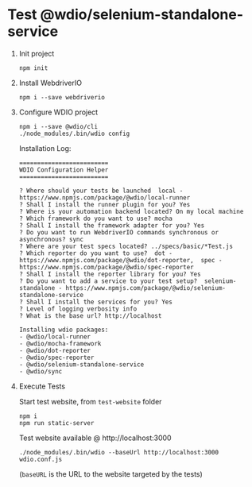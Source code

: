 Test @wdio/selenium-standalone-service
======================================

1. Init project
   ```
   npm init
   ```

2. Install WebdriverIO

   ```
   npm i --save webdriverio
   ```

3. Configure WDIO project

   ```
   npm i --save @wdio/cli
   ./node_modules/.bin/wdio config
   ```

  
   Installation Log:
   ```
   =========================
   WDIO Configuration Helper
   =========================
   
   ? Where should your tests be launched  local - https://www.npmjs.com/package/@wdio/local-runner
   ? Shall I install the runner plugin for you? Yes
   ? Where is your automation backend located? On my local machine
   ? Which framework do you want to use? mocha
   ? Shall I install the framework adapter for you? Yes
   ? Do you want to run WebdriverIO commands synchronous or asynchronous? sync
   ? Where are your test specs located? ../specs/basic/*Test.js
   ? Which reporter do you want to use?  dot - https://www.npmjs.com/package/@wdio/dot-reporter,  spec - https://www.npmjs.com/package/@wdio/spec-reporter
   ? Shall I install the reporter library for you? Yes
   ? Do you want to add a service to your test setup?  selenium-standalone - https://www.npmjs.com/package/@wdio/selenium-standalone-service
   ? Shall I install the services for you? Yes
   ? Level of logging verbosity info
   ? What is the base url? http://localhost
   
   Installing wdio packages:
   - @wdio/local-runner
   - @wdio/mocha-framework
   - @wdio/dot-reporter
   - @wdio/spec-reporter
   - @wdio/selenium-standalone-service
   - @wdio/sync
   ```

4. Execute Tests

   Start test website, from `test-website` folder

   ```
   npm i
   npm run static-server
   ```

   Test website available @ http://localhost:3000
   
   ```
   ./node_modules/.bin/wdio --baseUrl http://localhost:3000 wdio.conf.js
   ```

   (`baseURL` is the URL to the website targeted by the tests)
